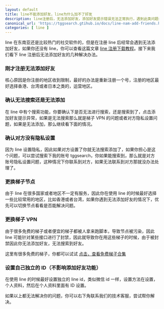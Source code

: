 ```yaml
---
layout: default
title: line不能添加好友，line为什么加不了好友
description: line注册后，无法添加好友，添加好友提示错误无法正常执行，遇到此类问题如何解决？
canonical_url: 'https://tggsearch.gtihub.io/docs/line-nam-add-friends.html'
categories: [ line ]
---
```

line 在东南亚还是比较热门的社交软件的，但是在注册 line 后经常会遇到无法添加好友，如果你还没有 line，你可以查看这篇文章 [line 注册下载教程](./line-register.html)。接下来我们看下 line 注册后无法添加好友的几种解决办法。

### 刚才注册无法添加好友
核心原因是你注册的地区收到限制，最好的办法是重新注册一个号，注册的地区最好选择香港、台湾或者日本之类的，运营地区。

### 确认无法搜索还是无法添加
在 line 中有个搜索功能，你要确认下是否无法进行搜索，还是搜索到了，点击添加好友提示异常，如果是无法搜索那么就是梯子 VPN 的问题或者对方隐私设置问题，如果是无法添加，那么继续看下面的情况。

### 确认对方没有隐私设置
因为 line 设置隐私，因此如果对方设置了你就无法搜索添加了，如果你担心是这个问题，可以尝试搜索下我的账号 tggsearch，你如果能搜索到，那么就是对方账号隐私设置问题，这种情况下你联系到对方，如果无法联系到对方那就没办法处理了。

### 更换梯子节点
由于 line 在很多国家或者地区不一定有服务，因此你在使用 line 的时候最好选择一些比较常用的地区，比如香港或者台湾，如果你遇到无法添加好友的情况下，优先可以切换节点看看是否能解决问题。

### 更换梯子 VPN
由于很多免费的梯子或者便宜的梯子都被人拿来跑脚本，导致节点被污染，因此 line 可能针对某些接口进行了封禁，因此就导致你在用这些梯子的时候，由于被封禁因此你无法添加好友，无法搜索到好友。

这里有很多免费的梯子，你都可以试试 [点击，查看免费梯子合集](./vpn-kl.html)

### 设置自己独立的 ID（不影响添加好友功能）
在使用 line 的时候最好设置独立的 line id，类似微信 id 一样，设置方法在设置，个人资料，然后在个人资料里面有 ID 设置。

如果以上都无法解决你的问题，你可以右下角联系我们的技术客服，尝试帮你解决。

